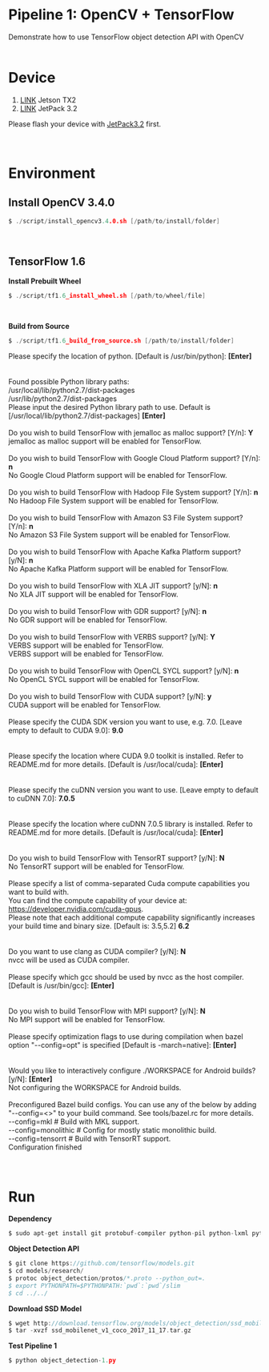 Pipeline 1: OpenCV + TensorFlow
======================================
Demonstrate how to use TensorFlow object detection API with OpenCV
</br>
</br>

# Device

1. <a href=https://devblogs.nvidia.com/parallelforall/jetson-tx2-delivers-twice-intelligence-edge/>LINK</a> Jetson TX2
2. <a href=https://developer.nvidia.com/embedded/jetpack>LINK</a> JetPack 3.2

Please flash your device with <a href=https://developer.nvidia.com/embedded/jetpack>JetPack3.2</a> first.
</br>
</br>
</br>

# Environment
## Install OpenCV 3.4.0
```C
$ ./script/install_opencv3.4.0.sh [/path/to/install/folder]
```
</br>

## TensorFlow 1.6

**Install Prebuilt Wheel**
```C
$ ./script/tf1.6_install_wheel.sh [/path/to/wheel/file]
```
</br>

**Build from Source**
```C
$ ./script/tf1.6_build_from_source.sh [/path/to/install/folder]
```
Please specify the location of python. [Default is /usr/bin/python]: **[Enter]**
</br>
</br>
</br>
Found possible Python library paths:
</br>
  /usr/local/lib/python2.7/dist-packages
</br>
  /usr/lib/python2.7/dist-packages
</br>
Please input the desired Python library path to use.  Default is [/usr/local/lib/python2.7/dist-packages] **[Enter]**
</br>
</br>
Do you wish to build TensorFlow with jemalloc as malloc support? [Y/n]: **Y**
</br>
jemalloc as malloc support will be enabled for TensorFlow.
</br>
</br>
Do you wish to build TensorFlow with Google Cloud Platform support? [Y/n]: **n**
</br>
No Google Cloud Platform support will be enabled for TensorFlow.
</br>
</br>
Do you wish to build TensorFlow with Hadoop File System support? [Y/n]: **n**
</br>
No Hadoop File System support will be enabled for TensorFlow.
</br>
</br>
Do you wish to build TensorFlow with Amazon S3 File System support? [Y/n]: **n**
</br>
No Amazon S3 File System support will be enabled for TensorFlow.
</br>
</br>
Do you wish to build TensorFlow with Apache Kafka Platform support? [y/N]: **n**
</br>
No Apache Kafka Platform support will be enabled for TensorFlow.
</br>
</br>
Do you wish to build TensorFlow with XLA JIT support? [y/N]: **n**
</br>
No XLA JIT support will be enabled for TensorFlow.
</br>
</br>
Do you wish to build TensorFlow with GDR support? [y/N]: **n**
</br>
No GDR support will be enabled for TensorFlow.
</br>
</br>
Do you wish to build TensorFlow with VERBS support? [y/N]: **Y**
</br>
VERBS support will be enabled for TensorFlow.
</br>
VERBS support will be enabled for TensorFlow.
</br>
</br>
Do you wish to build TensorFlow with OpenCL SYCL support? [y/N]: **n**
</br>
No OpenCL SYCL support will be enabled for TensorFlow.
</br>
</br>
Do you wish to build TensorFlow with CUDA support? [y/N]: **y**
</br>
CUDA support will be enabled for TensorFlow.
</br>
</br>
Please specify the CUDA SDK version you want to use, e.g. 7.0. [Leave empty to default to CUDA 9.0]: **9.0**
</br>
</br>
</br>
Please specify the location where CUDA 9.0 toolkit is installed. Refer to README.md for more details. [Default is /usr/local/cuda]: **[Enter]**
</br>
</br>
</br>
Please specify the cuDNN version you want to use. [Leave empty to default to cuDNN 7.0]: **7.0.5**
</br>
</br>
</br>
Please specify the location where cuDNN 7.0.5 library is installed. Refer to README.md for more details. [Default is /usr/local/cuda]: **[Enter]**
</br>
</br>
</br>
Do you wish to build TensorFlow with TensorRT support? [y/N]: **N**
</br>
No TensorRT support will be enabled for TensorFlow.
</br>
</br>
Please specify a list of comma-separated Cuda compute capabilities you want to build with.
</br>
You can find the compute capability of your device at: https://developer.nvidia.com/cuda-gpus.
</br>
Please note that each additional compute capability significantly increases your build time and binary size. [Default is: 3.5,5.2] **6.2**
</br>
</br>
</br>
Do you want to use clang as CUDA compiler? [y/N]: **N**
</br>
nvcc will be used as CUDA compiler.
</br>
</br>
Please specify which gcc should be used by nvcc as the host compiler. [Default is /usr/bin/gcc]: **[Enter]**
</br>
</br>
</br>
Do you wish to build TensorFlow with MPI support? [y/N]: **N**
</br>
No MPI support will be enabled for TensorFlow.
</br>
</br>
Please specify optimization flags to use during compilation when bazel option "--config=opt" is specified [Default is -march=native]: **[Enter]**
</br>
</br>
</br>
Would you like to interactively configure ./WORKSPACE for Android builds? [y/N]:  **[Enter]**
</br>
Not configuring the WORKSPACE for Android builds.
</br>
</br>
Preconfigured Bazel build configs. You can use any of the below by adding "--config=<>" to your build command. See tools/bazel.rc for more details.
</br>
        --config=mkl            # Build with MKL support.
</br>
        --config=monolithic     # Config for mostly static monolithic build.
</br>
        --config=tensorrt       # Build with TensorRT support.
</br>
Configuration finished
</br>
</br>
</br>

# Run
**Dependency**
```C
$ sudo apt-get install git protobuf-compiler python-pil python-lxml python-tk
```

**Object Detection API**

```C
$ git clone https://github.com/tensorflow/models.git
$ cd models/research/
$ protoc object_detection/protos/*.proto --python_out=.
$ export PYTHONPATH=$PYTHONPATH:`pwd`:`pwd`/slim
$ cd ../../
```

**Download SSD Model**
```C
$ wget http://download.tensorflow.org/models/object_detection/ssd_mobilenet_v1_coco_2017_11_17.tar.gz
$ tar -xvzf ssd_mobilenet_v1_coco_2017_11_17.tar.gz 
```

**Test Pipeline 1**
```C
$ python object_detection-1.py
```
</br>
</br>
</br>
